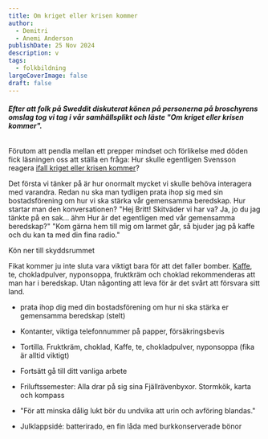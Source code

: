 ```yaml
---
title: Om kriget eller krisen kommer
author:
  - Demitri
  - Anemi Anderson
publishDate: 25 Nov 2024
description: v
tags:
  - folkbildning
largeCoverImage: false
draft: false
---
```

###### **Efter att folk på Sweddit diskuterat könen på personerna på broschyrens omslag tog vi tag i vår samhällsplikt och läste "Om kriget eller krisen kommer".**
  
Förutom att pendla mellan ett prepper mindset och förlikelse med döden fick läsningen oss att ställa en fråga: Hur skulle egentligen Svensson reagera [ifall kriget eller krisen kommer](https://vollerwiek.net/ifall-kriget-kommer)?

Det första vi tänker på är hur onormalt mycket vi skulle behöva interagera med varandra. Redan nu ska man tydligen prata ihop sig med sin bostadsförening om hur vi ska stärka vår gemensamma beredskap. Hur startar man den konversationen? "Hej Britt! Skitväder vi har va? Ja, jo du jag tänkte på en sak... ähm Hur är det egentligen med vår gemensamma beredskap?" "Kom gärna hem till mig om larmet går, så bjuder jag på kaffe och du kan ta med din fina radio."

Kön ner till skyddsrummet

Fikat kommer ju inte sluta vara viktigt bara för att det faller bomber. [Kaffe](https://www.youtube.com/watch?v=oMHQ-bxDGhg), te, chokladpulver, nyponsoppa, fruktkräm och choklad rekommenderas att man har i beredskap. Utan någonting att leva för är det svårt att försvara sitt land.

- prata ihop dig med din bostadsförening om hur ni ska stärka er gemensamma beredskap (stelt)

- Kontanter, viktiga telefonnummer på papper, försäkringsbevis
- Tortilla. Fruktkräm, choklad, Kaffe, te, chokladpulver, nyponsoppa (fika är alltid viktigt)

- Fortsätt gå till ditt vanliga arbete

- Friluftssemester: Alla drar på sig sina Fjällrävenbyxor. Stormkök, karta och kompass

- "För att minska dålig lukt bör du undvika att urin och avföring blandas."

- Julklappsidé: batterirado, en fin låda med burkkonserverade bönor
